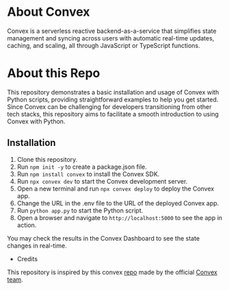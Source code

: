 # About Convex

Convex is a serverless reactive backend-as-a-service that simplifies state management and syncing across users with automatic real-time updates, caching, and scaling, all through JavaScript or TypeScript functions.

# About this Repo

 This repository demonstrates a basic installation and usage of Convex with Python scripts, providing straightforward examples to help you get started. Since Convex can be challenging for developers transitioning from other tech stacks, this repository aims to facilitate a smooth introduction to using Convex with Python.

## Installation

1. Clone this repository.
2. Run ```npm init -y``` to create a package.json file.
3. Run ```npm install convex``` to install the Convex SDK.
4. Run ```npx convex dev``` to start the Convex development server.
5. Open a new terminal and run ```npx convex deploy``` to deploy the Convex app.
6. Change the URL in the .env file to the URL of the deployed Convex app.
7. Run ```python app.py``` to start the Python script.
8. Open a browser and navigate to ```http://localhost:5000``` to see the app in action.

You may check the results in the Convex Dashboard to see the state changes in real-time.

- Credits

This repository is inspired by this convex [repo](https://github.com/get-convex/convex-demos/tree/main) made by the official [Convex team](https://github.com/get-convex).
